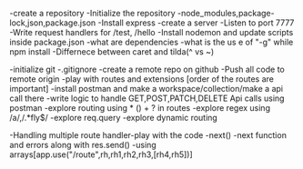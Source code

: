 -create a repository
-Initialize the repository
-node_modules,package-lock,json,package.json
-Install express
-create a server
-Listen to port 7777
-Write request handlers for /test, /hello
-Install nodemon and update scripts inside package.json
-what are dependencies
-what is the us e of "-g" while npm install
-Differnece between caret and tilda(^ vs ~)

-initialize git
-.gitignore
-create a remote repo on github
-Push all code to remote origin
-play with routes and extensions [order of the routes are important]
-install postman and make a workspace/collection/make a api call there
-write logic to handle GET,POST,PATCH,DELETE Api calls using postman
-explore routing using * () + ? in routes
-explore regex using /a/,/.*fly$/
-explore req.query 
-explore dynamic routing

-Handling multiple route handler-play with the code
-next()
-next function and errors along with res.send()
-using arrays[app.use("/route",rh,rh1,rh2,rh3,[rh4,rh5])]